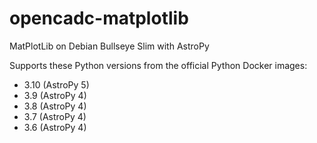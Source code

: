# opencadc-matplotlib
MatPlotLib on Debian Bullseye Slim with AstroPy

Supports these Python versions from the official
Python Docker images:

  - 3.10 (AstroPy 5)
  - 3.9 (AstroPy 4)
  - 3.8 (AstroPy 4)
  - 3.7 (AstroPy 4)
  - 3.6 (AstroPy 4)
